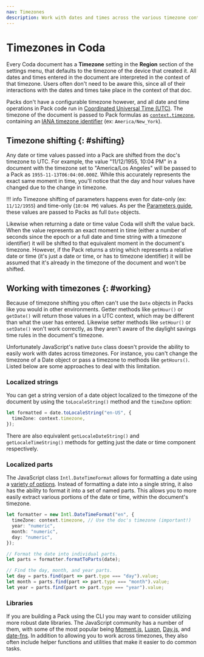 ```yaml
---
nav: Timezones
description: Work with dates and times across the various timezone contexts in a Pack.
---
```


# Timezones in Coda

Every Coda document has a **Timezone** setting in the **Region** section of the settings menu, that defaults to the timezone of the device that created it. All dates and times entered in the document are interpreted in the context of that timezone. Users often don't need to be aware this, since all of their interactions with the dates and times take place in the context of that doc.

Packs don't have a configurable timezone however, and all date and time operations in Pack code run in [Coordinated Universal Time (UTC)][wikipedia_utc]. The timezone of the document is passed to Pack formulas as [`context.timezone`][ExecutionContext_timezone], containing an [IANA timezone identifier][wikipedia_tz] (ex: `America/New_York`).


## Timezone shifting {: #shifting}

Any date or time values passed into a Pack are shifted from the doc's timezone to UTC. For example, the value "11/12/1955, 10:04 PM" in a document with the timezone set to "America/Los Angeles" will be passed to a Pack as `1955-11-13T06:04:00.000Z`. While this accurately represents the exact same moment in time, you'll notice that the day and hour values have changed due to the change in timezone.

!!! info
    Timezone shifting of parameters happens even for date-only (ex: `11/12/1955`) and time-only (`10:04 PM`) values. As per the [Parameters guide][parameters_date], these values are passed to Packs as full `Date` objects.

Likewise when returning a date or time value Coda will shift the value back. When the value represents an exact moment in time (either a number of seconds since the epoch or a full date and time string with a timezone identifier) it will be shifted to that equivalent moment in the document's timezone. However, if the Pack returns a string which represents a relative date or time (it's just a date or time, or has to timezone identifier) it will be assumed that it's already in the timezone of the document and won't be shifted.


## Working with timezones {: #working}

Because of timezone shifting you often can't use the `Date` objects in Packs like you would in other environments. Getter methods like `getHour()` or `getDate()` will return those values in a UTC context, which may be different than what the user has entered. Likewise setter methods like `setHour()` or `setDate()` won't work correctly, as they aren't aware of the daylight savings time rules in the document's timezone.

Unfortunately JavaScript's native `Date` class doesn't provide the ability to easily work with dates across timezones. For instance, you can't change the timezone of a Date object or pass a timezone to methods like `getHours()`. Listed below are some approaches to deal with this limitation.


### Localized strings

You can get a string version of a date object localized to the timezone of the document by using the `toLocaleString()` method and the `timeZone` option:

```ts
let formatted = date.toLocaleString("en-US", {
  timeZone: context.timezone,
});
```

There are also equivalent `getLocaleDateString()` and `getLocaleTimeString()` methods for getting just the date or time component respectively.


### Localized parts

The JavaScript class `Intl.DateTimeFormat` allows for formatting a date using a [variety of options][DateTimeFormat_parameters]. Instead of formatting a date into a single string, it also has the ability to format it into a set of named parts. This allows you to more easily extract various portions of the date or time, within the document's timezone.

```ts
let formatter = new Intl.DateTimeFormat("en", {
  timeZone: context.timezone, // Use the doc's timezone (important!)
  year: "numeric",
  month: "numeric",
  day: "numeric",
});

// Format the date into individual parts.
let parts = formatter.formatToParts(date);

// Find the day, month, and year parts.
let day = parts.find(part => part.type === "day").value;
let month = parts.find(part => part.type === "month").value;
let year = parts.find(part => part.type === "year").value;
```


### Libraries

If you are building a Pack using the CLI you may want to consider utilizing more robust date libraries. The JavaScript community has a number of them, with some of the most popular being [Moment.js][moment], [Luxon][luxon], [Day.js][dayjs], and [date-fns][date_fns]. In addition to allowing you to work across timezones, they also often include helper functions and utilities that make it easier to do common tasks.



[wikipedia_utc]: https://en.wikipedia.org/wiki/Coordinated_Universal_Time
[wikipedia_tz]: https://en.wikipedia.org/wiki/List_of_tz_database_time_zones
[moment]: https://momentjs.com/
[luxon]: https://moment.github.io/luxon/#/
[dayjs]: https://day.js.org/
[date_fns]: https://date-fns.org/
[DateTimeFormat_parameters]: https://developer.mozilla.org/en-US/docs/Web/JavaScript/Reference/Global_Objects/Intl/DateTimeFormat/DateTimeFormat#parameters
[luxon_math]: https://moment.github.io/luxon/#/math?id=calendar-math-vs-time-math
[parameters_date]: ../basics/parameters/index.md#dates
[data_types_date]: ../basics/data_types.md#dates
[data_types_duration]: ../basics/data_types.md#durations
[ExecutionContext_timezone]: ../../reference/sdk/interfaces/core.ExecutionContext.md#timezone
